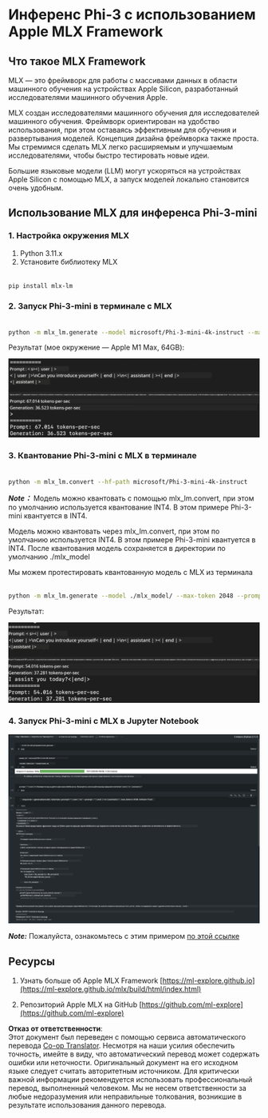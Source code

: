 <!--
CO_OP_TRANSLATOR_METADATA:
{
  "original_hash": "dcb656f3d206fc4968e236deec5d4384",
  "translation_date": "2025-05-07T14:37:10+00:00",
  "source_file": "md/01.Introduction/03/MLX_Inference.md",
  "language_code": "ru"
}
-->
# **Инференс Phi-3 с использованием Apple MLX Framework**

## **Что такое MLX Framework**

MLX — это фреймворк для работы с массивами данных в области машинного обучения на устройствах Apple Silicon, разработанный исследователями машинного обучения Apple.

MLX создан исследователями машинного обучения для исследователей машинного обучения. Фреймворк ориентирован на удобство использования, при этом оставаясь эффективным для обучения и развертывания моделей. Концепция дизайна фреймворка также проста. Мы стремимся сделать MLX легко расширяемым и улучшаемым исследователями, чтобы быстро тестировать новые идеи.

Большие языковые модели (LLM) могут ускоряться на устройствах Apple Silicon с помощью MLX, а запуск моделей локально становится очень удобным.

## **Использование MLX для инференса Phi-3-mini**

### **1. Настройка окружения MLX**

1. Python 3.11.x  
2. Установите библиотеку MLX

```bash

pip install mlx-lm

```

### **2. Запуск Phi-3-mini в терминале с MLX**

```bash

python -m mlx_lm.generate --model microsoft/Phi-3-mini-4k-instruct --max-token 2048 --prompt  "<|user|>\nCan you introduce yourself<|end|>\n<|assistant|>"

```

Результат (мое окружение — Apple M1 Max, 64GB):

![Terminal](../../../../../translated_images/01.5cf57df8f7407cf9281c0237f4e69c3728b8817253aad0835d14108b07c83c88.ru.png)

### **3. Квантование Phi-3-mini с MLX в терминале**

```bash

python -m mlx_lm.convert --hf-path microsoft/Phi-3-mini-4k-instruct

```

***Note：*** Модель можно квантовать с помощью mlx_lm.convert, при этом по умолчанию используется квантование INT4. В этом примере Phi-3-mini квантуется в INT4.

Модель можно квантовать через mlx_lm.convert, при этом по умолчанию используется INT4. В этом примере Phi-3-mini квантуется в INT4. После квантования модель сохраняется в директории по умолчанию ./mlx_model

Мы можем протестировать квантованную модель с MLX из терминала

```bash

python -m mlx_lm.generate --model ./mlx_model/ --max-token 2048 --prompt  "<|user|>\nCan you introduce yourself<|end|>\n<|assistant|>"

```

Результат:

![INT4](../../../../../translated_images/02.7b188681a8eadbc111aba8d8006e4b3671788947a99a46329261e169dd2ec29f.ru.png)

### **4. Запуск Phi-3-mini с MLX в Jupyter Notebook**

![Notebook](../../../../../translated_images/03.b9705a3a5aaa89f9eb0ca04c1a4565dfe4a5e8cc68604227d2eab149fef1d3c7.ru.png)

***Note:*** Пожалуйста, ознакомьтесь с этим примером [по этой ссылке](../../../../../code/03.Inference/MLX/MLX_DEMO.ipynb)

## **Ресурсы**

1. Узнать больше об Apple MLX Framework [https://ml-explore.github.io](https://ml-explore.github.io/mlx/build/html/index.html)

2. Репозиторий Apple MLX на GitHub [https://github.com/ml-explore](https://github.com/ml-explore)

**Отказ от ответственности**:  
Этот документ был переведен с помощью сервиса автоматического перевода [Co-op Translator](https://github.com/Azure/co-op-translator). Несмотря на наши усилия обеспечить точность, имейте в виду, что автоматический перевод может содержать ошибки или неточности. Оригинальный документ на его исходном языке следует считать авторитетным источником. Для критически важной информации рекомендуется использовать профессиональный перевод, выполненный человеком. Мы не несем ответственности за любые недоразумения или неправильные толкования, возникшие в результате использования данного перевода.